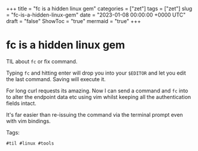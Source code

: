 +++
title = "fc is a hidden linux gem"
categories = ["zet"]
tags = ["zet"]
slug = "fc-is-a-hidden-linux-gem"
date = "2023-01-08 00:00:00 +0000 UTC"
draft = "false"
ShowToc = "true"
mermaid = "true"
+++

# fc is a hidden linux gem

TIL about `fc` or fix command.

Typing `fc` and hitting enter will drop you into your `$EDITOR` and let
you edit the last command. Saving will execute it.

For long curl requests its amazing. Now I can send a command and `fc` into 
to alter the endpoint data etc using vim whilst keeping all the authentication
fields intact.

It's far easier than re-issuing the command via the terminal prompt even
with vim bindings.

Tags:

    #til #linux #tools



